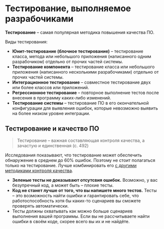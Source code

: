 # Тестирование, выполняемое разрабочиками

**Тестирование** – самая популярная методика повышения качества ПО.

Виды тестирования:

- **Юнит-тестирование (блочное тестирование)** – тестирование класса, метода или небольшого приложения (написанного одним разрабочиком) отдельно от прочих частей системы.
- **Тестирование компонента** – тестирование класса или небольшого приложения (написанного несколькими разрабочиками) отдельно от прочих частей системы.
- **Интеграционное тестирование** – совместное тестирование двух или более классов или приложений.
- **Регрессионное тестирование** – повторное выполнение тестов после внесения в программу каких-либо изменений.
- **Тестирование системы** – тестирование ПО в его окончательной конфигурации для выявления ошибок, которые невозможно выявить на более низком уровне интеграции.

## Тестирование и качество ПО

> Тестирование – важная составляющая контроля качества, а зачастую и единственная (с. 492)

Исследования показывают, что тестирование может обеспечить обнаружение в среднем до 60% ошибок. Поэтому не стоит полагаться только на тестирование. Лучше комбинировать его [с другими методиками контроля качества](chapter_20.md#относительная-эффективность-методик-повышения-контроля-качества-ПО).

- **Зеленые тесты не доказывают отсутсвия ошибок.** Возможно, у вас безупречный код, а может быть – плохие тесты.
- **Код не станет лучше от того, что вы напишете много тестов.** Тесты – это возможность найти ошибки и гарантировать себе, что работоспособность хотя бы каких-то сценариев вы сможете проверять автоматически.
- Тесты должны охватывать как можно больше сценариев выполнения вашей программы. Если вы не рассчитываете найти ошибки в своём коде, скорее всего вы их и не найдёте.
